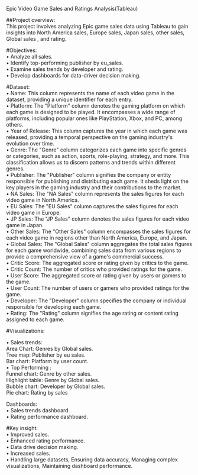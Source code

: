 Epic Video Game Sales and Ratings Analysis(Tableau)

##Project overview:<br>
This project involves analyzing Epic game sales data using Tableau to gain insights into North America sales, Europe sales, Japan sales, other sales, Global sales , and rating.

#Objectives:<br>
•	Analyze all sales.<br>
•	Identify top-performing publisher by eu_sales.<br>
•	Examine sales trends by developer and rating.<br>
•	Develop dashboards for data-driver decision making.<br>
 
#Dataset:<br>
• Name: This column represents the name of each video game in the dataset, providing a unique identifier for each entry.<br>
• Platform: The "Platform" column denotes the gaming platform on which each game is designed to be played. It encompasses a wide range of platforms, including popular ones like PlayStation, Xbox, and PC, among others.<br>
• Year of Release: This column captures the year in which each game was released, providing a temporal perspective on the gaming industry's evolution over time.<br>
• Genre: The "Genre" column categorizes each game into specific genres or categories, such as action, sports, role-playing, strategy, and more. This classification allows us to discern patterns and trends within different genres.<br>
• Publisher: The "Publisher" column signifies the company or entity responsible for publishing and distributing each game. It sheds light on the key players in the gaming industry and their contributions to the market.<br>
• NA Sales: The "NA Sales" column represents the sales figures for each video game in North America.<br>
• EU Sales: The "EU Sales" column captures the sales figures for each video game in Europe.<br>
• JP Sales: The "JP Sales" column denotes the sales figures for each video game in Japan.<br>
• Other Sales: The "Other Sales" column encompasses the sales figures for each video game in regions other than North America, Europe, and Japan.<br>
• Global Sales: The "Global Sales" column aggregates the total sales figures for each game worldwide, combining sales data from various regions to provide a comprehensive view of a game's commercial success.<br>
• Critic Score: The aggregated score or rating given by critics to the game.<br>
• Critic Count: The number of critics who provided ratings for the game.<br>
• User Score: The aggregated score or rating given by users or gamers to the game.<br>
• User Count: The number of users or gamers who provided ratings for the game.<br>
• Developer: The "Developer" column specifies the company or individual responsible for developing each game. <br>
• Rating: The "Rating" column signifies the age rating or content rating assigned to each game.<br> 

#Visualizations:<br>

•	Sales trends:<br>
Area Chart: Genres by Global sales.<br>
Tree map: Publisher by eu sales.<br>
Bar chart: Platform by user count.<br>
•	Top Performing :<br>
Funnel chart: Genre by other sales.<br>
Highlight table: Genre by Global sales.<br>
Bubble chart: Developer by Global sales.<br>
Pie chart: Rating by sales<br>


Dashboards:<br>
•	Sales trends dashboard.<br>
•	Rating performance dashboard.<br>

#Key insight:<br>
•	Improved sales.<br>
•	Enhanced rating performance.<br>
•	Data drive decision making.<br>
•	Increased sales.<br>
•	Handling large datasets, Ensuring data accuracy, Managing complex visualizations, Maintaining dashboard performance.<br>
